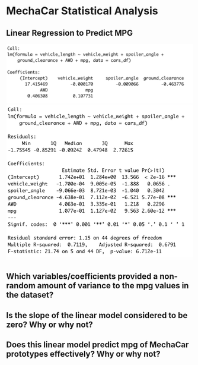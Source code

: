 # MechaCar Statistical Analysis

## Linear Regression to Predict MPG
![Linear](1a.png) 
![Summary](1b.png)

Which variables/coefficients provided a non-random amount of variance to the mpg values in the dataset?
-

Is the slope of the linear model considered to be zero? Why or why not?
-

Does this linear model predict mpg of MechaCar prototypes effectively? Why or why not?
-


